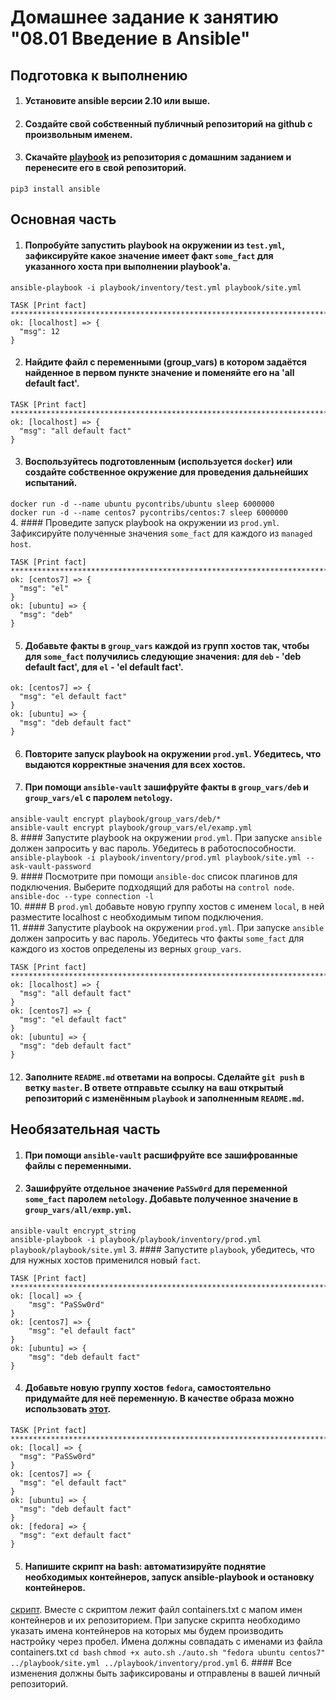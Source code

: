 # Домашнее задание к занятию "08.01 Введение в Ansible"

## Подготовка к выполнению
1. #### Установите ansible версии 2.10 или выше.
2. #### Создайте свой собственный публичный репозиторий на github с произвольным именем.
3. #### Скачайте [playbook](./playbook/) из репозитория с домашним заданием и перенесите его в свой репозиторий.
```pip3 install ansible```  

## Основная часть
1. #### Попробуйте запустить playbook на окружении из `test.yml`, зафиксируйте какое значение имеет факт `some_fact` для указанного хоста при выполнении playbook'a.
  ```ansible-playbook -i playbook/inventory/test.yml playbook/site.yml```
  ```text
TASK [Print fact] *****************************************************************************************************
ok: [localhost] => {
    "msg": 12
}
```  
2. #### Найдите файл с переменными (group_vars) в котором задаётся найденное в первом пункте значение и поменяйте его на 'all default fact'.
  ```text
TASK [Print fact] ****************************************************************************************
ok: [localhost] => {
    "msg": "all default fact"
}
```  
3. #### Воспользуйтесь подготовленным (используется `docker`) или создайте собственное окружение для проведения дальнейших испытаний.
  ```docker run -d --name ubuntu pycontribs/ubuntu sleep 6000000```  
  ```docker run -d --name centos7 pycontribs/centos:7 sleep 6000000```  
4. #### Проведите запуск playbook на окружении из `prod.yml`. Зафиксируйте полученные значения `some_fact` для каждого из `managed host`.
  ```text
TASK [Print fact] ********************************************************************************************************
ok: [centos7] => {
    "msg": "el"
}
ok: [ubuntu] => {
    "msg": "deb"
}
```
5. #### Добавьте факты в `group_vars` каждой из групп хостов так, чтобы для `some_fact` получились следующие значения: для `deb` - 'deb default fact', для `el` - 'el default fact'.
  ```text
ok: [centos7] => {
    "msg": "el default fact"
}
ok: [ubuntu] => {
    "msg": "deb default fact"
}

```
6. #### Повторите запуск playbook на окружении `prod.yml`. Убедитесь, что выдаются корректные значения для всех хостов.
7. #### При помощи `ansible-vault` зашифруйте факты в `group_vars/deb` и `group_vars/el` с паролем `netology`.
  ```ansible-vault encrypt playbook/group_vars/deb/*```  
  ```ansible-vault encrypt playbook/group_vars/el/examp.yml```  
8. #### Запустите playbook на окружении `prod.yml`. При запуске `ansible` должен запросить у вас пароль. Убедитесь в работоспособности.  
  ```ansible-playbook -i playbook/inventory/prod.yml playbook/site.yml --ask-vault-password```    
9. #### Посмотрите при помощи `ansible-doc` список плагинов для подключения. Выберите подходящий для работы на `control node`.  
  ```ansible-doc --type connection -l```  
10. #### В `prod.yml` добавьте новую группу хостов с именем  `local`, в ней разместите localhost с необходимым типом подключения.  
11. #### Запустите playbook на окружении `prod.yml`. При запуске `ansible` должен запросить у вас пароль. Убедитесь что факты `some_fact` для каждого из хостов определены из верных `group_vars`.  
  ```text
TASK [Print fact] *************************************************************************
ok: [localhost] => {
    "msg": "all default fact"
}
ok: [centos7] => {
    "msg": "el default fact"
}
ok: [ubuntu] => {
    "msg": "deb default fact"
}
```
12. #### Заполните `README.md` ответами на вопросы. Сделайте `git push` в ветку `master`. В ответе отправьте ссылку на ваш открытый репозиторий с изменённым `playbook` и заполненным `README.md`.

## Необязательная часть

1. #### При помощи `ansible-vault` расшифруйте все зашифрованные файлы с переменными.
2. #### Зашифруйте отдельное значение `PaSSw0rd` для переменной `some_fact` паролем `netology`. Добавьте полученное значение в `group_vars/all/exmp.yml`.
  ```ansible-vault encrypt_string```  
  ```ansible-playbook -i playbook/playbook/inventory/prod.yml playbook/playbook/site.yml```
3. #### Запустите `playbook`, убедитесь, что для нужных хостов применился новый `fact`.
```text
TASK [Print fact] ********************************************************************************
ok: [local] => {
    "msg": "PaSSw0rd"
}
ok: [centos7] => {
    "msg": "el default fact"
}
ok: [ubuntu] => {
    "msg": "deb default fact"
}
```
4. #### Добавьте новую группу хостов `fedora`, самостоятельно придумайте для неё переменную. В качестве образа можно использовать [этот](https://hub.docker.com/r/pycontribs/fedora).
  ```text
TASK [Print fact] ******************************************************************************************************
ok: [local] => {
    "msg": "PaSSw0rd"
}
ok: [centos7] => {
    "msg": "el default fact"
}
ok: [ubuntu] => {
    "msg": "deb default fact"
}
ok: [fedora] => {
    "msg": "ext default fact"
}
```
5. #### Напишите скрипт на bash: автоматизируйте поднятие необходимых контейнеров, запуск ansible-playbook и остановку контейнеров.
  [скрипт](bash/auto.sh). Вместе с скриптом лежит файл containers.txt с мапом имен контейнеров и их репозиторием. При запуске скрипта необходимо
 указать имена контейнеров на которых мы будем производить настройку через пробел. Имена должны совпадать с именами из файла containers.txt
  ```cd bash```
  ```chmod +x auto.sh```
  ```./auto.sh "fedora ubuntu centos7" ../playbook/site.yml ../playbook/inventory/prod.yml```
6. #### Все изменения должны быть зафиксированы и отправлены в вашей личный репозиторий.
